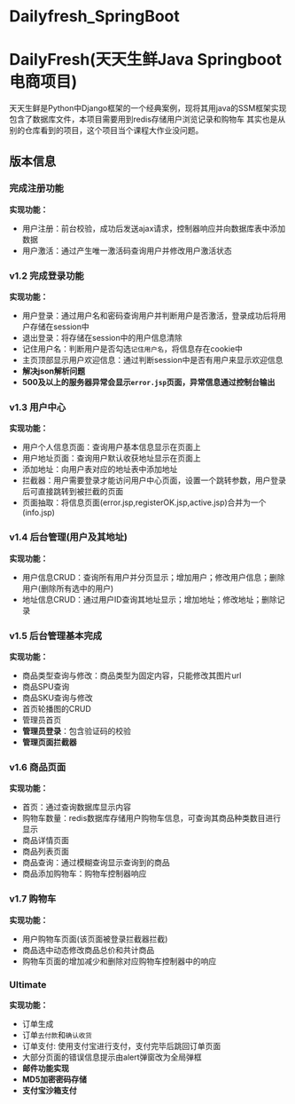 # Dailyfresh_SpringBoot
# DailyFresh(天天生鲜Java Springboot电商项目)
天天生鲜是Python中Django框架的一个经典案例，现将其用java的SSM框架实现
包含了数据库文件，本项目需要用到redis存储用户浏览记录和购物车
其实也是从别的仓库看到的项目，这个项目当个课程大作业没问题。
## 版本信息

### 完成注册功能  
**实现功能：**
- 用户注册：前台校验，成功后发送ajax请求，控制器响应并向数据库表中添加数据
- 用户激活：通过产生唯一激活码查询用户并修改用户激活状态

### v1.2 完成登录功能
**实现功能：**
- 用户登录：通过用户名和密码查询用户并判断用户是否激活，登录成功后将用户存储在session中
- 退出登录：将存储在session中的用户信息清除
- 记住用户名：判断用户是否勾选`记住用户名`，将信息存在cookie中
- 主页顶部显示用户欢迎信息：通过判断session中是否有用户来显示欢迎信息
- **解决json解析问题**
- **500及以上的服务器异常会显示`error.jsp`页面，异常信息通过控制台输出**


### v1.3 用户中心
**实现功能：**
- 用户个人信息页面：查询用户基本信息显示在页面上
- 用户地址页面：查询用户默认收获地址显示在页面上
- 添加地址：向用户表对应的地址表中添加地址
- 拦截器：用户需要登录才能访问用户中心页面，设置一个跳转参数，用户登录后可直接跳转到被拦截的页面
- 页面抽取：将信息页面(error.jsp,registerOK.jsp,active.jsp)合并为一个(info.jsp)


### v1.4 后台管理(用户及其地址)
**实现功能：**
- 用户信息CRUD：查询所有用户并分页显示；增加用户；修改用户信息；删除用户(删除所有选中的用户)
- 地址信息CRUD：通过用户ID查询其地址显示；增加地址；修改地址；删除记录


### v1.5 后台管理基本完成
**实现功能：**
- 商品类型查询与修改：商品类型为固定内容，只能修改其图片url
- 商品SPU查询
- 商品SKU查询与修改
- 首页轮播图的CRUD
- 管理员首页
- **管理员登录**：包含验证码的校验
- **管理页面拦截器**


### v1.6 商品页面
**实现功能：**
- 首页：通过查询数据库显示内容
- 购物车数量：redis数据库存储用户购物车信息，可查询其商品种类数目进行显示
- 商品详情页面
- 商品列表页面
- 商品查询：通过模糊查询显示查询到的商品
- 商品添加购物车：购物车控制器响应


### v1.7 购物车
**实现功能：**
- 用户购物车页面(该页面被登录拦截器拦截)
- 商品选中动态修改商品总价和共计商品
- 购物车页面的增加减少和删除对应购物车控制器中的响应


### Ultimate
**实现功能：**
- 订单生成
- 订单`去付款`和`确认收货`
- 订单支付: 使用支付宝进行支付，支付完毕后跳回订单页面
- 大部分页面的错误信息提示由alert弹窗改为全局弹框
- **邮件功能实现**
- **MD5加密密码存储**
- **支付宝沙箱支付**
